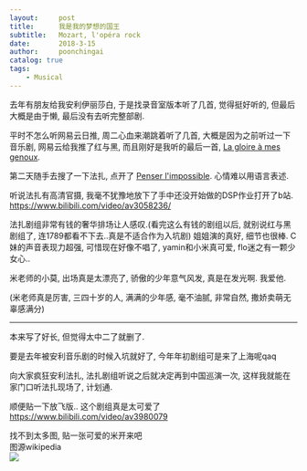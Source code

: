 ```yaml
---
layout:     post
title:      我是我的梦想的国王
subtitle:   Mozart, l'opéra rock
date:       2018-3-15
author:     poonchingai
catalog: true
tags:
    - Musical
---
```



去年有朋友给我安利伊丽莎白, 于是找录音室版本听了几首, 觉得挺好听的, 但最后大概是由于懒, 最后没有去听完整部剧.


平时不怎么听网易云日推, 周二心血来潮跳着听了几首, 大概是因为之前听过一下音乐剧, 网易云给我推了红与黑, 而且刚好是我听的最后一首, [La gloire à mes genoux](http://music.163.com/#/m/song?id=428649319). 


第二天随手去搜了一下法扎, 点开了 [Penser l'impossible](http://music.163.com/#/m/song?id=5041139). 心情难以用语言表述.     

听说法扎有高清官摄, 我毫不犹豫地放下了手中还没开始做的DSP作业打开了b站. 
<https://www.bilibili.com/video/av3058236/>

法扎剧组非常有钱的奢华排场让人感叹.(看完这么有钱的剧组以后, 就别说红与黑剧组了, 连1789都看不下去..真是不适合作为入坑剧) 姐姐演的真好, 细节也很棒. C妹的声音表现力超强, 可惜现在好像不唱了, yamin和小米真可爱, flo迷之有一颗少女心..

米老师的小莫, 出场真是太漂亮了, 骄傲的少年意气风发, 真是在发光啊. 我爱他.


(米老师真是厉害, 三四十岁的人, 满满的少年感, 毫不油腻, 非常自然, 撒娇卖萌无辜感满分)   


-------

本来写了好长, 但觉得太中二了就删了.

要是去年被安利音乐剧的时候入坑就好了, 今年年初剧组可是来了上海呢qaq

向大家疯狂安利法扎, 法扎剧组听说之后就决定再到中国巡演一次, 这样我就能在家门口听法扎现场了, 计划通.

顺便贴一下放飞版.. 这个剧组真是太可爱了  
<https://www.bilibili.com/video/av3980079>

找不到太多图, 贴一张可爱的米开来吧  
图源wikipedia  
![](http://ww1.sinaimg.cn/large/5f6ddd39ly1fpdovliiwpj20zk0qowi3.jpg)


